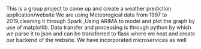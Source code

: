 This is a group project to come up and create a weather prediction application/website
We are using Meteorogical data from 1997 to 2019,cleaning it through Spark ,Using ARIMA
to model and plot the graph by use of matplotlib.
Data transfer and processing is through python by whish we parse it to json and can be transferred to flask
where we host and create our backend of the website.
We have incorporated microservices as well
